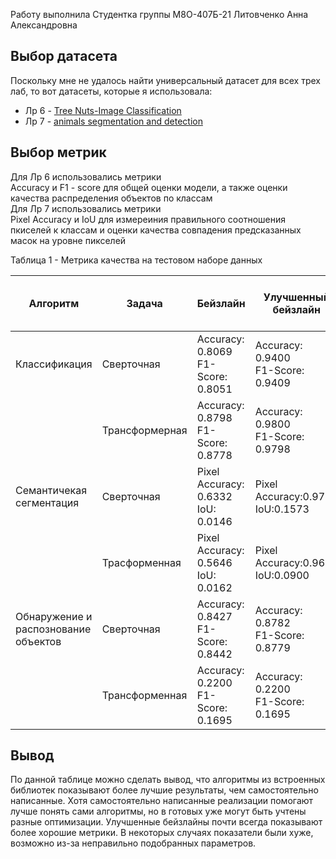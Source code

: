 Работу выполнила
Студентка группы М8О-407Б-21
Литовченко Анна Александровна

## Выбор датасета
Поскольку мне не удалось найти универсальный датасет для всех трех лаб, то вот датасеты, которые я использовала:  
 - Лр 6 - [Tree Nuts-Image Classification](https://www.kaggle.com/datasets/gpiosenka/tree-nuts-image-classification)
 - Лр 7 - [animals segmentation and detection](https://www.kaggle.com/datasets/artemgoncarov/animals-segmentation-and-detection) 
  

## Выбор метрик
Для Лр 6 использовались метрики  
Accuracy и F1 - score для общей оценки модели, а также оценки качества распределения объектов по классам  
Для Лр 7 использовались метрики  
Pixel Accuracy и IoU  для измереиния правильного соотношения пкиселей к классам и оценки качества совпадения предсказанных масок на уровне пикселей   


Таблица 1 - Метрика качества на тестовом наборе данных

| Алгоритм            | Задача        | Бейзлайн                         | Улучшенный бейзлайн                | Самостоятельная реализация алгоритма | Самостоятельная реализация алгоритма улучшенная |
|---------------------|---------------|----------------------------------|------------------------------------|-------------------------------------------|-----------------------------|
| Классификация       | Сверточная | Accuracy: 0.8069<br>F1-Score: 0.8051 | Accuracy: 0.9400<br>F1-Score: 0.9409 | Accuracy: 0.400<br>F1-Score: 0.3415| Accuracy: 0.5400<br>F1-Score: 0.5178|
|                     | Трансформерная| Accuracy: 0.8798<br>F1-Score: 0.8778  | Accuracy: 0.9800<br>F1-Score: 0.9798  | Accuracy: 0.2200<br>F1-Score: 0.1695|Accuracy: 0.3000<br>F1-Score: 0.2615|
| Семантичекая сегментация|Сверточная |Pixel Accuracy: 0.6332<br>IoU: 0.0146   |Pixel Accuracy:0.9793<br>IoU:0.1573 |Pixel Accuracy:0.7940<br>IoU:0.0122|Pixel Accuracy:0.9633<br>IoU:0.0109|
|                     |Трасформенная|Pixel Accuracy: 0.5646<br>IoU: 0.0162|Pixel Accuracy:0.9606<br>IoU:0.0900|Pixel Accuracy:<br>IoU:|Pixel Accuracy: <br>IoU:|
|Обнаружение и распознование объектов|Сверточная | Accuracy: 0.8427<br>F1-Score: 0.8442 | Accuracy: 0.8782<br>F1-Score: 0.8779 | Accuracy: 0.8000<br>F1-Score: 0.8057 |Accuracy: 0.2200<br>F1-Score: 0.1695|
|                     |Трансформенная     |Accuracy: 0.2200<br>F1-Score: 0.1695| Accuracy: 0.2200<br>F1-Score: 0.1695|Accuracy: 0.2200<br>F1-Score: 0.1695|Accuracy: 0.2200<br>F1-Score: 0.1695|

## Вывод
По данной таблице можно сделать вывод, что алгоритмы из встроенных библиотек показывают более лучшие результаты, чем самостоятельно написанные. Хотя самостоятельно написанные реализации помогают лучше понять сами алгоритмы, но в готовых уже могут быть учтены разные оптимизации. Улучшенные бейзлайны почти всегда показывают более хорошие метрики. В некоторых случаях показатели были хуже, возможно из-за неправильно подобранных параметров.
